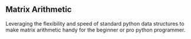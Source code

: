 
Matrix Arithmetic
-----------------

Leveraging the flexibility and speed of standard python data structures to make matrix 
arithmetic handy for the beginner or pro python programmer.
